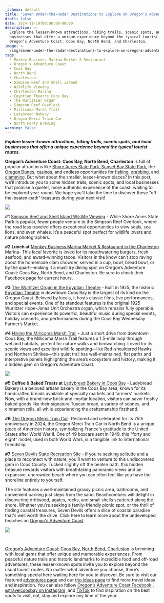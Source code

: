 ```yaml
---
_schema: default
title: 'Seven Under-the-Radar Destinations to Explore on Oregon’s Adventure Coast '
draft: false
date: 2024-11-19T00:00:00-08:00
description: >-
  Explore the lesser-known attractions, hiking trails, scenic spots, and local
  businesses that offer a unique experience beyond the typical tourist routes on
  Oregon’s Adventure Coast: Coos Bay, North Bend, and Charleston.
image: >-
  /img/seven-under-the-radar-destinations-to-explore-on-oregons-adventure-coast-blog-695x322-jpg.jpg
tags:
  - Monkey Business Marina Market & Restaurant
  - Oregon’s Adventure Coast
  - Coos Bay
  - North Bend
  - Charleston
  - Simpson Reef and Shell Island
  - Wildlife Viewing
  - Charleston Marina
  - Egyptian Theatre Coos Bay
  - The Wurlitzer Organ
  - Simpson Reef Overlook
  - Millicoma Marsh Trail
  - Ladybread Bakery
  - Oregon Merci Train Car
  - North Forty Brewing
warning: false
---
```

***Explore lesser-known attractions, hiking trails, scenic spots, and local businesses that offer a unique experience beyond the typical tourist routes.***

**Oregon’s Adventure Coast: Coos Bay, North Bend, Charleston** is full of popular attractions like [Shore Acres State Park, Sunset Bay State Park](https://www.oregonsadventurecoast.com/state-parks-and-national-lands/), the [Oregon Dunes](https://www.oregonsadventurecoast.com/scenic-drives/), [casinos](https://www.oregonsadventurecoast.com/gaming/), and endless opportunities for [fishing](https://www.oregonsadventurecoast.com/fishing/), [crabbing](https://www.oregonsadventurecoast.com/crabbing-clamming/), and [clamming](https://www.oregonsadventurecoast.com/clamming/). But what about the smaller, lesser-known places? In this post, we’ll introduce you to some hidden trails, scenic spots, and local businesses that promise a quieter, more authentic experience of the coast, waiting to be explored year-round. We hope you’ll take the time to discover these “off-the-beaten-path” treasures during your next visit!

![](/img/26simpsonoverlook-dsc-0382.jpg)

**\#1** [Simpson Reef and Shell Island Wildlife Viewing](https://shoreacres.net/about-us/simpson-reef-and-shell-island/) - While Shore Acres State Park is popular, fewer people venture to the Simpson Reef Overlook, where the road less traveled offers exceptional opportunities to view seals, sea lions, and even whales. It’s a peaceful spot perfect for wildlife lovers and nature photographers.

**\#2 Lunch at** [Monkey Business Marina Market & Restaurant in the Charleston Marina](https://www.facebook.com/MonkeyBusinessFoodToGo/)\- This local favorite is loved for its mouthwatering burgers, fresh seafood, and award-winning tacos. Visitors in the know can’t stop raving about the homemade clam chowder, served in a cup, bowl, bread bowl, or by the quart—making it a must-try dining spot on Oregon’s Adventure Coast: Coos Bay, North Bend, and Charleston. Be sure to check their [Facebook page](https://www.facebook.com/MonkeyBusinessFoodToGo/) for current hours.

**\#3** [The Wurlitzer Organ in the Egyptian Theatre](https://www.etpaoregon.org/mighty-wurlitzer) - Built in 1925, the historic [Egyptian Theatre](https://www.egyptiantheatre.events/) in downtown Coos Bay is the largest of its kind on the Oregon Coast. Beloved by locals, it hosts classic films, live performances, and special events. One of its standout features is the original 1925 Wurlitzer Hope-Jones Unit Orchestra organ, which remains fully operable. Visitors can experience its powerful, beautiful music during special events, holiday concerts, and performances during the Coos Bay Wednesday Farmer’s Market.

**\#4** [Hiking the Millicoma Marsh Trail](https://coostrails.com/millacoma-marsh/) **\-** Just a short drive from downtown Coos Bay, the Millicoma Marsh Trail features a 1.5-mile loop through wetland habitats, perfect for nature walks and birdwatching. Loved for its scenic views and excellent wildlife spotting—like Red-shouldered Hawks and Northern Shrikes—this quiet trail has well-maintained, flat paths and interpretive panels highlighting the area’s ecosystem and history, making it a hidden gem on Oregon’s Adventure Coast.

![](/img/millicoma-marsh.jpg)

**\#5 Coffee & Baked Treats at** [Ladybread Bakery in Coos Bay](https://theladybreadbakery.com/)  - Ladybread Bakery is a beloved artisan bakery in the Coos Bay area, known for its handcrafted breads available at specialty markets and farmers' markets. Now, with a brand-new brick-and-mortar location, visitors can savor freshly baked goods like their signature Tuscan bread, a variety of scones, and cinnamon rolls, all while experiencing the craftsmanship firsthand.

**\#6** [The Oregon Merci Train Car](http://mercitrain.org/Oregon/)\- Restored and celebrated for its 75th anniversary in 2024, the Oregon Merci Train Car in North Bend is a unique piece of American history, symbolizing France's gratitude to the United States after World War II. One of 49 boxcars sent in 1949, this "forty and eight" model, used in both World Wars, is a tangible link to international friendship.

**\#7** <a href="https://stateparks.oregon.gov/index.cfm?do=park.profile&amp;parkId=49" target="_blank" rel="noopener">Seven Devils State Recreation Site</a> - If you're seeking solitude and a place to reconnect with nature, you'll want to venture to this undiscovered gem in Coos County. Tucked slightly off the beaten path, this hidden treasure rewards visitors with breathtaking panoramic views and an expansive, uncrowded beach where you can often feel like you have the shoreline entirely to yourself.

The site features a well-maintained grassy picnic area, bathrooms, and convenient parking just steps from the sand. Beachcombers will delight in discovering driftwood, agates, rocks, and small shells scattered along the shore. Whether you're seeking a family-friendly picnic spot, or the thrill of finding coastal treasures, Seven Devils offers a slice of coastal paradise that's well worth the drive.  Click here to learn more about the undeveloped beaches on [Oregon's Adventure Coast](www.oregonsadventurecoast.com/undeveloped-beaches/).

![](/img/seven-devils-state-recreation-site.jpg)

&nbsp;

[Oregon’s Adventure Coast: Coos Bay, North Bend, Charleston](https://www.oregonsadventurecoast.com/our-area/) is brimming with local gems that offer unique and memorable experiences. From peaceful nature trails and historic landmarks to incredible food and off-road adventures, these lesser-known spots invite you to explore beyond the usual tourist routes. No matter what adventure you choose, there’s something special here waiting here for you to discover. Be sure to visit our featured [adventures page](https://www.oregonsadventurecoast.com/adventures) and our [trip ideas page](https://www.oregonsadventurecoast.com/tripideas) to find more travel ideas and inspiration. You can also follow [Oregon’s Adventure Coast Facebook](https://www.facebook.com/OregonsAdventureCoast/) , [@travelcoosbay on Instagram](https://www.instagram.com/travelcoosbay/) ,and [TikTok](https://www.tiktok.com/@oregonsadventurecoast?lang=en) to find inspiration on the best spots to visit, eat, stay and explore any time of the year.

&nbsp;